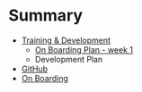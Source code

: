 # Summary

* [Training & Development](training_&_development.md)
   * [On Boarding Plan - week 1](on_boarding_-_week_1.md)
   * Development Plan
* [GitHub](issue-queue.md)
* [On Boarding](README.md)

